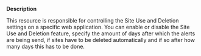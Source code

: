 **Description**

This resource is responsible for controlling the Site Use and Deletion settings on a 
specific web application. You can enable or disable the Site Use and Deletion feature, 
specify the amount of days after which the alerts are being send, if sites have to be 
deleted automatically and if so after how many days this has to be done.
